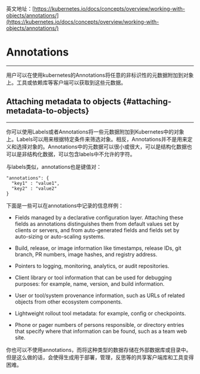 英文地址：[https://kubernetes.io/docs/concepts/overview/working-with-objects/annotations/](https://kubernetes.io/docs/concepts/overview/working-with-objects/annotations/)

# Annotations

---

用户可以在使用kubernetes的Annotations将任意的非标识性的元数据附加到对象上。工具或依赖库等客户端可以获取到这些元数据。

## Attaching metadata to objects {#attaching-metadata-to-objects}

---

你可以使用Labels或者Annotations将一些元数据附加到Kubernetes中的对象上。Labels可以用来根据特定条件来筛选对象。相反，Annotations并不是用来定义和选择对象的。Annotations中的元数据可以很小或很大，可以是结构化数据也可以是非结构化数据，可以包含labels中不允许的字符。

与labels类似，annotations也是键值对：

```
"annotations": {
  "key1" : "value1",
  "key2" : "value2"
}
```

下面是一些可以在annotations中记录的信息样例：

* Fields managed by a declarative configuration layer. Attaching these fields as annotations distinguishes them from default values set by clients or servers, and from auto-generated fields and fields set by auto-sizing or auto-scaling systems.

* Build, release, or image information like timestamps, release IDs, git branch, PR numbers, image hashes, and registry address.

* Pointers to logging, monitoring, analytics, or audit repositories.

* Client library or tool information that can be used for debugging purposes: for example, name, version, and build information.

* User or tool/system provenance information, such as URLs of related objects from other ecosystem components.

* Lightweight rollout tool metadata: for example, config or checkpoints.

* Phone or pager numbers of persons responsible, or directory entries that specify where that information can be found, such as a team web site.

你也可以不使用annotations，而将这种类型的数据存储在外部数据库或目录中。但是这么做的话，会使得生成用于部署，管理，反思等的共享客户端库和工具变得困难。




